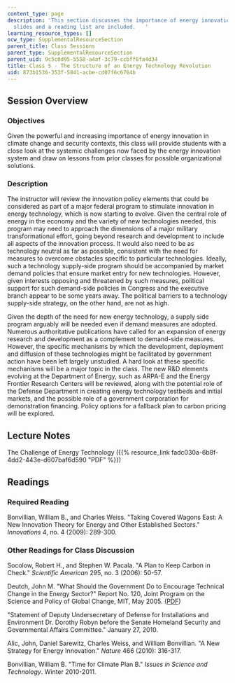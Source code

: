 ```yaml
---
content_type: page
description: 'This section discusses the importance of energy innovation. Lecture
  slides and a reading list are included.   '
learning_resource_types: []
ocw_type: SupplementalResourceSection
parent_title: Class Sessions
parent_type: SupplementalResourceSection
parent_uid: 9c5c0d95-5558-a4af-3c79-ccbff6fa4d34
title: Class 5 - The Structure of an Energy Technology Revolution
uid: 873b1536-353f-5841-acbe-cd07f6c6764b
---
```


Session Overview
----------------

### Objectives

Given the powerful and increasing importance of energy innovation in climate change and security contexts, this class will provide students with a close look at the systemic challenges now faced by the energy innovation system and draw on lessons from prior classes for possible organizational solutions.

### Description

The instructor will review the innovation policy elements that could be considered as part of a major federal program to stimulate innovation in energy technology, which is now starting to evolve. Given the central role of energy in the economy and the variety of new technologies needed, this program may need to approach the dimensions of a major military transformational effort, going beyond research and development to include all aspects of the innovation process. It would also need to be as technology neutral as far as possible, consistent with the need for measures to overcome obstacles specific to particular technologies. Ideally, such a technology supply-side program should be accompanied by market demand policies that ensure market entry for new technologies. However, given interests opposing and threatened by such measures, political support for such demand-side policies in Congress and the executive branch appear to be some years away. The political barriers to a technology supply-side strategy, on the other hand, are not as high.

Given the depth of the need for new energy technology, a supply side program arguably will be needed even if demand measures are adopted. Numerous authoritative publications have called for an expansion of energy research and development as a complement to demand-side measures. However, the specific mechanisms by which the development, deployment and diffusion of these technologies might be facilitated by government action have been left largely unstudied. A hard look at these specific mechanisms will be a major topic in the class. The new R&D elements evolving at the Department of Energy, such as ARPA-E and the Energy Frontier Research Centers will be reviewed, along with the potential role of the Defense Department in creating energy technology testbeds and initial markets, and the possible role of a government corporation for demonstration financing. Policy options for a fallback plan to carbon pricing will be explored.

Lecture Notes
-------------

The Challenge of Energy Technology ({{% resource_link fadc030a-6b8f-4dd2-443e-d607baf6d590 "PDF" %}})

Readings
--------

### Required Reading

Bonvillian, William B., and Charles Weiss. "Taking Covered Wagons East: A New Innovation Theory for Energy and Other Established Sectors." _Innovations_ 4, no. 4 (2009): 289-300.

### Other Readings for Class Discussion

Socolow, Robert H., and Stephen W. Pacala. "A Plan to Keep Carbon in Check." _Scientific American_ 295, no. 3 (2006): 50-57.

Deutch, John M. "What Should the Government Do to Encourage Technical Change in the Energy Sector?" Report No. 120, Joint Program on the Science and Policy of Global Change, MIT, May 2005. ([PDF](http://web.mit.edu/globalchange/www/MITJPSPGC_Rpt120.pdf))

"Statement of Deputy Undersecretary of Defense for Installations and Environment Dr. Dorothy Robyn before the Senate Homeland Security and Governmental Affairs Committee." January 27, 2010.

Alic, John, Daniel Sarewitz, Charles Weiss, and William Bonvillian. "A New Strategy for Energy Innovation." _Nature_ 466 (2010): 316-317.

Bonvillian, William B. "Time for Climate Plan B." _Issues in Science and Technology_. Winter 2010-2011.